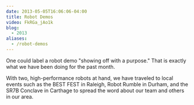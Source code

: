 ```yaml
---
date: 2013-05-05T16:06:06-04:00
title: Robot Demos
video: FkRGa_jAo1k
blog:
  - 2013
aliases:
  - /robot-demos
---
```


One could label a robot demo "showing off with a purpose." That is exactly what
we have been doing for the past month.

With two, high-performance robots at hand, we have traveled to local events such
as the BEST FEST in Raleigh, Robot Rumble in Durham, and the SR7B Conclave in
Carthage to spread the word about our team and others in our area.
